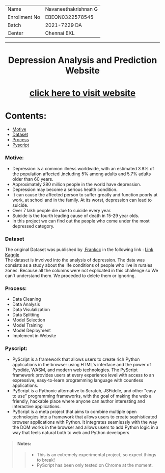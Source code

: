 <table align="center">
  <tr>
    <td>Name</td>
    <td>Navaneethakrishnan G</td>
  </tr>
  <tr>
    <td>Enrollment No</td>
    <td>EBEON0322578545</td>
  </tr>
  <tr>
    <td>Batch</td>
    <td>2021-7229 DA</td>
  </tr>
  <tr>
    <td>Center</td>
    <td>Chennai EXL</td>
  </tr>
 </table>
<hr>
<h1 align="center">Depression Analysis and Prediction Website<h1>
<p align=center>
<a href="https://knavee12345.github.io/depression-analysis/">click here to visit website</a>
</p>

  # Contents:
  - [Motive](#motive)
  - [Dataset](#dataset)
  - [Process](#process)
  - [Pyscript](#pyscript)
  ### Motive:
- Depression is a common illness worldwide, with an estimated 3.8% of the population affected ,including 5% among adults and 5.7% adults older than 60 years.
- Approximately 280 million people in the world have depression.
- Depression may become a serious health condition. 
- It can cause the affected person to suffer greatly and function poorly at work, at school and in the family. At its worst, depression can lead to suicide. 
- Over 7 lakh people die due to suicide every year. 
- Suicide is the fourth leading cause of death in 15-29 year olds. 
- In this project we can find out the people who come under the most depressed category.
### Dataset
<p>The original Dataset was published by ,<a href="https://www.kaggle.com/francispython">Frankcc</a> in the following link : 
<a href="https://www.kaggle.com/datasets/francispython/b-depression">Link Kaggle</a>
<br>
The dataset is involved into the analysis of depression. The data was consists as a study about the life conditions of people who live in rurales zones. Because all the columns were not explicated in this challenge so We can´t understand them. We proceded to delete them or ignoring.
</p>

### Process:
- Data Cleaning
- Data Analysis
- Data Visulalization
- Data Splitting
- Model Selection
- Model Training
- Model Deployment
- Implement in Website
  
### Pyscript:
  - PyScript is a framework that allows users to create rich Python applications in the browser using HTML's interface and the power of Pyodide, WASM, and modern web technologies. The PyScript framework provides users at every experience level with access to an expressive, easy-to-learn programming language with countless applications.
  - PyScript is a Pythonic alternative to Scratch, JSFiddle, and other "easy to use" programming frameworks, with the goal of making the web a friendly, hackable place where anyone can author interesting and interactive applications.
  - PyScript is a meta project that aims to combine multiple open technologies into a framework that allows users to create sophisticated browser applications with Python. It integrates seamlessly with the way the DOM works in the browser and allows users to add Python logic in a way that feels natural both to web and Python developers.
  
> #### Notes:  
  >> - This is an extremely experimental project, so expect things to break!<br>
  >> - PyScript has been only tested on Chrome at the moment.





